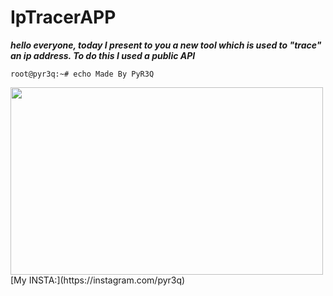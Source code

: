 # IpTracerAPP

***hello everyone, today I present to you a new tool which is used to "trace" an ip address.
To do this I used a public API***

```root@pyr3q:~# echo Made By PyR3Q``` 

<img src="https://github.com/77r3q/PythonProject/blob/master/IpTrace/IMG/a.png" height="300" width="500">
[My INSTA:](https://instagram.com/pyr3q)
